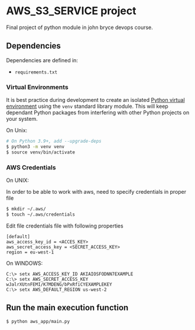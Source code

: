 # AWS_S3_SERVICE project
Final project of python module in john bryce devops course.

## Dependencies

Dependencies are defined in:

- `requirements.txt`

### Virtual Environments

It is best practice during development to create an
isolated [Python virtual environment](https://docs.python.org/3/library/venv.html) using the `venv`
standard library module. This will keep dependant Python packages from interfering with other
Python projects on your system.

On Unix:

```bash
# On Python 3.9+, add --upgrade-deps
$ python3 -m venv venv
$ source venv/bin/activate
```

### AWS Credentials

On UNIX:

In order to be able to work with aws, need to specify credentials in proper file
```bash
$ mkdir ~/.aws/
$ touch ~/.aws/credentials
```
Edit file credentials file with following properties
```editorconfig
[default]
aws_access_key_id = <ACCES_KEY>
aws_secret_access_key = <SECRET_ACCESS_KEY>
region = eu-west-1
```

On WINDOWS:
```commandline
C:\> setx AWS_ACCESS_KEY_ID AKIAIOSFODNN7EXAMPLE
C:\> setx AWS_SECRET_ACCESS_KEY wJalrXUtnFEMI/K7MDENG/bPxRfiCYEXAMPLEKEY
C:\> setx AWS_DEFAULT_REGION us-west-2
```

## Run the main execution function
```bash
$ python aws_app/main.py
```
